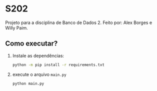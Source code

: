 # S202

Projeto para a disciplina de Banco de Dados 2.
Feito por: Alex Borges e Willy Paim.

## Como executar?
1. Instale as dependências:
    ```sh
    python -m pip install -r requirements.txt
    ```
2. execute o arquivo `main.py`
    ```sh
    python main.py
    ```
